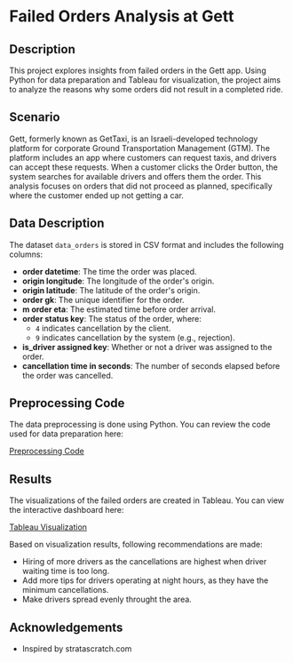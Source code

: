 # Failed Orders Analysis at Gett

## Description

This project explores insights from failed orders in the Gett app. Using Python for data preparation and Tableau for visualization, the project aims to analyze the reasons why some orders did not result in a completed ride.

## Scenario

Gett, formerly known as GetTaxi, is an Israeli-developed technology platform for corporate Ground Transportation Management (GTM). The platform includes an app where customers can request taxis, and drivers can accept these requests. When a customer clicks the Order button, the system searches for available drivers and offers them the order. This analysis focuses on orders that did not proceed as planned, specifically where the customer ended up not getting a car.

## Data Description

The dataset `data_orders` is stored in CSV format and includes the following columns:

- **order datetime**: The time the order was placed.
- **origin longitude**: The longitude of the order's origin.
- **origin latitude**: The latitude of the order's origin.
- **order gk**: The unique identifier for the order.
- **m order eta**: The estimated time before order arrival.
- **order status key**: The status of the order, where:
  - `4` indicates cancellation by the client.
  - `9` indicates cancellation by the system (e.g., rejection).
- **is_driver assigned key**: Whether or not a driver was assigned to the order.
- **cancellation time in seconds**: The number of seconds elapsed before the order was cancelled.

## Preprocessing Code

The data preprocessing is done using Python. You can review the code used for data preparation here:

[Preprocessing Code](https://github.com/Aggarwal-Bhavya/Insights-in-Failed-Orders-at-Gett/blob/main/Failed_Orders_at_Gett.ipynb)

## Results

The visualizations of the failed orders are created in Tableau. You can view the interactive dashboard here:

[Tableau Visualization](https://public.tableau.com/views/InsightsofFailedOrderatGett/Story1?:language=en-GB&:sid=&:redirect=auth&:display_count=n&:origin=viz_share_link)

Based on visualization results, following recommendations are made:

- Hiring of more drivers as the cancellations are highest when driver waiting time is too long.
- Add more tips for drivers operating at night hours, as they have the minimum cancellations.
- Make drivers spread evenly throught the area.

## Acknowledgements

- Inspired by stratascratch.com
